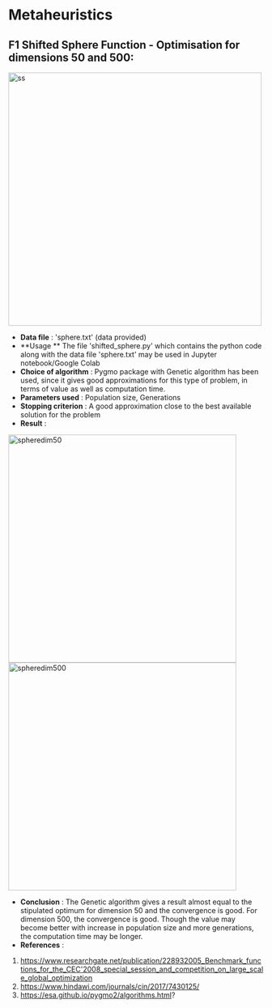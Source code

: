 # Metaheuristics

##  F1 Shifted Sphere Function - Optimisation for dimensions 50 and 500:
<img width="500" alt="ss" src="https://user-images.githubusercontent.com/35540215/88484435-b946d280-cf6e-11ea-9d6f-22861965cddc.PNG">

* **Data file** :  'sphere.txt' (data provided)
* **Usage ** The file 'shifted_sphere.py' which contains the python code along with the data file 'sphere.txt' may be used in Jupyter notebook/Google Colab
* **Choice of algorithm** : Pygmo package  with Genetic algorithm has been used, since it gives good approximations for this type of problem, in terms of value as well as computation time.
* **Parameters used** : Population size, Generations
* **Stopping criterion** : A good approximation close to the best available solution for the problem
* **Result** : 

<img width="450" alt="spheredim50" src="https://user-images.githubusercontent.com/35540215/88484587-f790c180-cf6f-11ea-80ee-838fabf48286.PNG"> <img width="450" alt="spheredim500" src="https://user-images.githubusercontent.com/35540215/88484599-011a2980-cf70-11ea-9eac-a32a241fd6e9.PNG">


* **Conclusion** : The Genetic algorithm gives a result almost equal to the stipulated optimum for dimension 50 and the convergence is good. For dimension 500, the convergence is good. Though the value may become better with increase in population size and more generations, the computation time may be longer.
* **References** : 
1. https://www.researchgate.net/publication/228932005_Benchmark_functions_for_the_CEC'2008_special_session_and_competition_on_large_scale_global_optimization
2. https://www.hindawi.com/journals/cin/2017/7430125/             
3. https://esa.github.io/pygmo2/algorithms.html?


